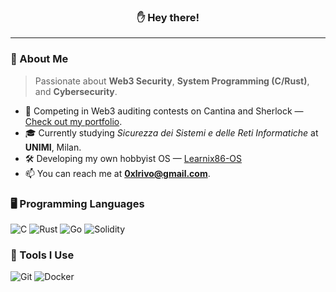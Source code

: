 <h3 align="center">✋ Hey there!</h3>

---

### 🌟 About Me
>Passionate about **Web3 Security**, **System Programming (C/Rust)**, and **Cybersecurity**.

- 🥇 Competing in Web3 auditing contests on Cantina and Sherlock — [Check out my portfolio](https://github.com/0xlrivo/audits).
- 🎓 Currently studying *Sicurezza dei Sistemi e delle Reti Informatiche* at **UNIMI**, Milan.
- 🛠️ Developing my own hobbyist OS — [Learnix86-OS](https://github.com/0xlrivo/learnix86-os)
- 📫 You can reach me at **0xlrivo@gmail.com**.

### 🖥️ Programming Languages

![C](https://img.shields.io/badge/C-informational?style=flat&logo=c&logoColor=white&color=blue)
![Rust](https://img.shields.io/badge/Rust-informational?style=flat&logo=Rust&logoColor=white&color=orange)
![Go](https://img.shields.io/badge/Go-informational?style=flat&logo=Go&logoColor=white&color=blue)
![Solidity](https://img.shields.io/badge/Solidity-informational?style=flat&logo=Solidity&logoColor=white&color=grey)

### 🔧 Tools I Use
![Git](https://img.shields.io/badge/Git-informational?style=flat&logo=git&logoColor=white&color=orange)
![Docker](https://img.shields.io/badge/Docker-informational?style=flat&logo=docker&logoColor=white&color=blue)
